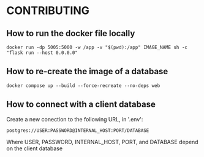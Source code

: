 # CONTRIBUTING

## How to run the docker file locally

```
docker run -dp 5005:5000 -w /app -v "$(pwd):/app" IMAGE_NAME sh -c "flask run --host 0.0.0.0"
```

## How to re-create the image of a database
```
docker compose up --build --force-recreate --no-deps web
```


## How to connect with a client database
Create a new conection to the following URL, in '.env':
```
postgres://USER:PASSWORD@INTERNAL_HOST:PORT/DATABASE
```
Where USER, PASSWORD, INTERNAL_HOST, PORT, and DATABASE depend on the client database
